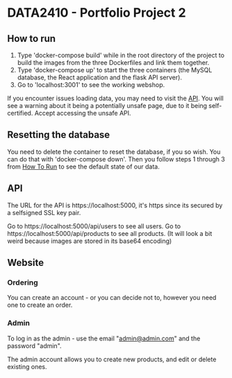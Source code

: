# DATA2410 - Portfolio Project 2

## How to run

1. Type 'docker-compose build' while in the root directory of the project to build the images from the three Dockerfiles and link them together.
2. Type 'docker-compose up' to start the three containers (the MySQL database, the React application and the flask API server).
3. Go to 'localhost:3001' to see the working webshop.

If you encounter issues loading data, you may need to visit the [API](https://localhost:5000). You will see a warning about it being a potentially unsafe page, due to it being self-certified. Accept accessing the unsafe API.

## Resetting the database

You need to delete the container to reset the database, if you so wish.
You can do that with 'docker-compose down'.
Then you follow steps 1 through 3 from [How To Run](#how-to-run) to see the default state of our data.

## API

The URL for the API is https://localhost:5000, it's https since its secured by a selfsigned SSL key pair.

Go to https://localhost:5000/api/users to see all users.
Go to https://localhost:5000/api/products to see all products. (It will look a bit weird because images are stored in its base64 encoding)

## Website

### Ordering

You can create an account - or you can decide not to, however you need one to create an order.

### Admin

To log in as the admin - use the email "admin@admin.com" and the password "admin".

The admin account allows you to create new products, and edit or delete existing ones.

